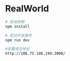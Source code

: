 # RealWorld

```sh
# 安装依赖
npm install

# 启动开发服务
npm run dev

#部署成功地址
http://106.75.186.194:3000/
```


